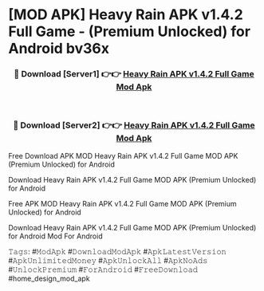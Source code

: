 # [MOD APK] Heavy Rain APK v1.4.2 Full Game - (Premium Unlocked) for Android bv36x



<div align="center">
<h3>🔴 Download [Server1] 👉👉 <a href="https://momento.my/?title=Heavy_Rain_APK_v1.4.2_Full_Game">Heavy Rain APK v1.4.2 Full Game Mod Apk</a></h3><br>

<h3>🔴 Download [Server2] 👉👉 <a href="https://momento.my/?title=Heavy_Rain_APK_v1.4.2_Full_Game">Heavy Rain APK v1.4.2 Full Game Mod Apk</a></h3>
</div>



Free Download APK MOD Heavy Rain APK v1.4.2 Full Game MOD APK (Premium Unlocked) for Android

Download Heavy Rain APK v1.4.2 Full Game MOD APK (Premium Unlocked) for Android

Free APK MOD Heavy Rain APK v1.4.2 Full Game MOD APK (Premium Unlocked) for Android

Download Heavy Rain APK v1.4.2 Full Game MOD APK (Premium Unlocked) for Android Mod For Android

𝚃𝚊𝚐𝚜: #𝙼𝚘𝚍𝙰𝚙𝚔 #𝙳𝚘𝚠𝚗𝚕𝚘𝚊𝚍𝙼𝚘𝚍𝙰𝚙𝚔 #𝙰𝚙𝚔𝙻𝚊𝚝𝚎𝚜𝚝𝚅𝚎𝚛𝚜𝚒𝚘𝚗 #𝙰𝚙𝚔𝚄𝚗𝚕𝚒𝚖𝚒𝚝𝚎𝚍𝙼𝚘𝚗𝚎𝚢 #𝙰𝚙𝚔𝚄𝚗𝚕𝚘𝚌𝚔𝙰𝚕𝚕 #𝙰𝚙𝚔𝙽𝚘𝙰𝚍𝚜 #𝚄𝚗𝚕𝚘𝚌𝚔𝙿𝚛𝚎𝚖𝚒𝚞𝚖 #𝙵𝚘𝚛𝙰𝚗𝚍𝚛𝚘𝚒𝚍 #𝙵𝚛𝚎𝚎𝙳𝚘𝚠𝚗𝚕𝚘𝚊𝚍 #home_design_mod_apk
